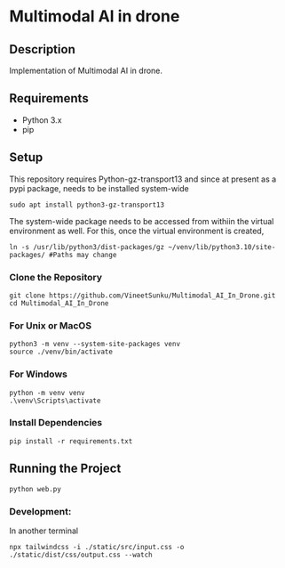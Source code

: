 # Multimodal AI in drone

## Description

Implementation of Multimodal AI in drone.

## Requirements

- Python 3.x
- pip

## Setup

This repository requires Python-gz-transport13 and since at present as a pypi package, needs to be installed system-wide

```
sudo apt install python3-gz-transport13
```
The system-wide package needs to be accessed from withiin the virtual environment as well. For this, once the virtual environment is created,
```
ln -s /usr/lib/python3/dist-packages/gz ~/venv/lib/python3.10/site-packages/ #Paths may change
```
### Clone the Repository

```
git clone https://github.com/VineetSunku/Multimodal_AI_In_Drone.git
cd Multimodal_AI_In_Drone
```

### For Unix or MacOS

```
python3 -m venv --system-site-packages venv
source ./venv/bin/activate
```

### For Windows

```
python -m venv venv
.\venv\Scripts\activate
```

### Install Dependencies

```
pip install -r requirements.txt
```

## Running the Project

```
python web.py
```

### Development:

In another terminal

```
npx tailwindcss -i ./static/src/input.css -o ./static/dist/css/output.css --watch
```
